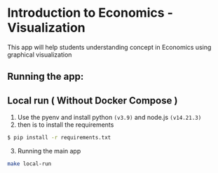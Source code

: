 # Introduction to Economics - Visualization

This app will help students understanding concept in Economics using graphical visualization


## Running the app:

## Local run ( Without Docker Compose )

1. Use the pyenv and install python `(v3.9)` and node.js `(v14.21.3)`
2. then is to install the requirements

```bash
$ pip install -r requirements.txt
```
3. Running the main app

```bash
make local-run
```
